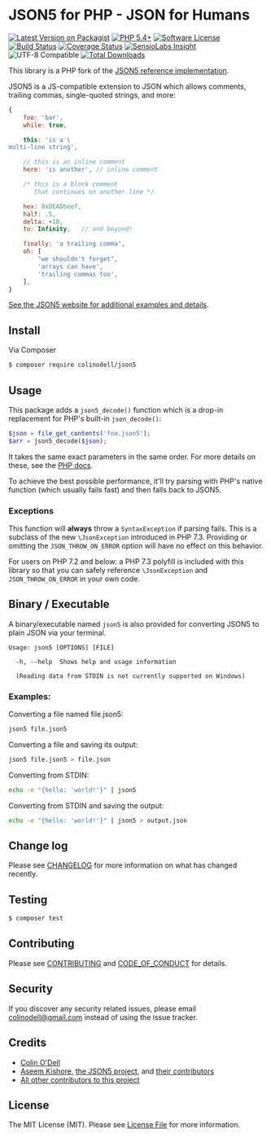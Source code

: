 # JSON5 for PHP - JSON for Humans

[![Latest Version on Packagist][ico-version]][link-packagist]
[![PHP 5.4+][ico-php]][link-packagist]
[![Software License][ico-license]](LICENSE.md)
[![Build Status][ico-travis]][link-travis]
[![Coverage Status][ico-scrutinizer]][link-scrutinizer]
[![SensioLabs Insight][ico-sensio]][link-sensio]
![UTF-8 Compatible][ico-utf8]
[![Total Downloads][ico-downloads]][link-downloads]


This library is a PHP fork of the [JSON5 reference implementation][link-json5].

JSON5 is a JS-compatible extension to JSON which allows comments, trailing commas, single-quoted strings, and more:


```js
{
    foo: 'bar',
    while: true,

    this: 'is a \
multi-line string',

    // this is an inline comment
    here: 'is another', // inline comment

    /* this is a block comment
       that continues on another line */

    hex: 0xDEADbeef,
    half: .5,
    delta: +10,
    to: Infinity,   // and beyond!

    finally: 'a trailing comma',
    oh: [
        "we shouldn't forget",
        'arrays can have',
        'trailing commas too',
    ],
}
```


[See the JSON5 website for additional examples and details][link-json5-site].


## Install

Via Composer

``` bash
$ composer require colinodell/json5
```

## Usage

This package adds a `json5_decode()` function which is a drop-in replacement for PHP's built-in `json_decode()`:

``` php
$json = file_get_contents('foo.json5');
$arr = json5_decode($json);
```

It takes the same exact parameters in the same order.  For more details on these, see the [PHP docs][link-php-jsondecode].

To achieve the best possible performance, it'll try parsing with PHP's native function (which usually fails fast) and then falls back to JSON5.

### Exceptions

This function will **always** throw a `SyntaxException` if parsing fails.  This is a subclass of the new `\JsonException` introduced in PHP 7.3.
Providing or omitting the `JSON_THROW_ON_ERROR` option will have no effect on this behavior.

For users on PHP 7.2 and below: a PHP 7.3 polyfill is included with this library so that you can safely reference `\JsonException` and `JSON_THROW_ON_ERROR` in your own code.

## Binary / Executable

A binary/executable named `json5` is also provided for converting JSON5 to plain JSON via your terminal.

```
Usage: json5 [OPTIONS] [FILE]

  -h, --help  Shows help and usage information

  (Reading data from STDIN is not currently supported on Windows)
```

### Examples:

Converting a file named file.json5:

```bash
json5 file.json5
```

Converting a file and saving its output:

```bash
json5 file.json5 > file.json
```

Converting from STDIN:

```bash
echo -e "{hello: 'world!'}" | json5
```

Converting from STDIN and saving the output:
```bash
echo -e "{hello: 'world!'}" | json5 > output.json
```

## Change log

Please see [CHANGELOG](CHANGELOG.md) for more information on what has changed recently.

## Testing

``` bash
$ composer test
```

## Contributing

Please see [CONTRIBUTING](CONTRIBUTING.md) and [CODE_OF_CONDUCT](CODE_OF_CONDUCT.md) for details.

## Security

If you discover any security related issues, please email colinodell@gmail.com instead of using the issue tracker.

## Credits

- [Colin O'Dell][link-author]
- [Aseem Kishore][link-upstream-author], [the JSON5 project][link-json5], and [their contributors][link-upstream-contributors]
- [All other contributors to this project][link-contributors]

## License

The MIT License (MIT). Please see [License File](LICENSE.md) for more information.

[ico-version]: https://img.shields.io/packagist/v/colinodell/json5.svg?style=flat-square
[ico-license]: https://img.shields.io/badge/license-MIT-brightgreen.svg?style=flat-square
[ico-travis]: https://img.shields.io/travis/colinodell/json5/master.svg?style=flat-square
[ico-scrutinizer]: https://img.shields.io/scrutinizer/coverage/g/colinodell/json5.svg?style=flat-square
[ico-code-quality]: https://img.shields.io/scrutinizer/g/colinodell/json5.svg?style=flat-square
[ico-downloads]: https://img.shields.io/packagist/dt/colinodell/json5.svg?style=flat-square
[ico-utf8]: https://img.shields.io/badge/utf--8-compatible-brightgreen.svg?style=flat-square
[ico-sensio]: https://img.shields.io/sensiolabs/i/45decdff-5544-43c4-9547-61c9f514b121.svg?style=flat-square
[ico-php]: https://img.shields.io/packagist/php-v/colinodell/json5.svg?style=flat-square

[link-packagist]: https://packagist.org/packages/colinodell/json5
[link-travis]: https://travis-ci.org/colinodell/json5
[link-scrutinizer]: https://scrutinizer-ci.com/g/colinodell/json5/code-structure/master/code-coverage
[link-code-quality]: https://scrutinizer-ci.com/g/colinodell/json5
[link-downloads]: https://packagist.org/packages/colinodell/json5
[link-sensio]: https://insight.sensiolabs.com/projects/45decdff-5544-43c4-9547-61c9f514b121
[link-author]: https://github.com/colinodell
[link-json5]: https://github.com/json5/json5
[link-php-jsondecode]: http://php.net/manual/en/function.json-decode.php
[link-upstream-author]: https://github.com/aseemk
[link-upstream-contributors]: https://github.com/json5/json5#credits
[link-json5-site]: http://json5.org
[link-contributors]: ../../contributors
